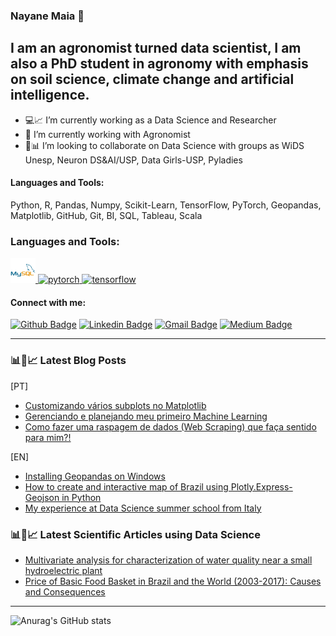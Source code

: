### Nayane Maia 👋


## I am an agronomist turned data scientist, I am also a PhD student in agronomy with emphasis on soil science, climate change and artificial intelligence.

- 💻📈 I’m currently working as a Data Science and Researcher 
- 🌱 I’m currently working with Agronomist
- 👯📊 I’m looking to collaborate on Data Science with groups as WiDS Unesp, Neuron DS&AI/USP, Data Girls-USP, Pyladies 


#### Languages and Tools:
Python, R, Pandas, Numpy, Scikit-Learn, TensorFlow, PyTorch, Geopandas, Matplotlib, GitHub, Git, BI, SQL, Tableau, Scala
<h3 align="left">Languages and Tools:</h3>
<p align="left"> <a href="https://www.mysql.com/" target="_blank"> <img src="https://raw.githubusercontent.com/devicons/devicon/master/icons/mysql/mysql-original-wordmark.svg" alt="mysql" width="40" height="40"/> </a> <a href="https://pytorch.org/" target="_blank"> <img src="https://www.vectorlogo.zone/logos/pytorch/pytorch-icon.svg" alt="pytorch" width="40" height="40"/> </a> <a href="https://www.tensorflow.org" target="_blank"> <img src="https://www.vectorlogo.zone/logos/tensorflow/tensorflow-icon.svg" alt="tensorflow" width="40" height="40"/> </a> </p>


#### Connect with me:
[![Github Badge](https://img.shields.io/badge/-Github-000?style=flat-square&logo=Github&logoColor=white&link=https://github.com/nayanemaia)](https://github.com/nayanemaia)
[![Linkedin Badge](https://img.shields.io/badge/-LinkedIn-blue?style=flat-square&logo=Linkedin&logoColor=white&link=https://www.linkedin.com/in/nayane-maia/)](https://www.linkedin.com/in/nayane-maia/)
[![Gmail Badge](https://img.shields.io/badge/-Gmail-c14438?style=flat-square&logo=Gmail&logoColor=white&link=mailto:nayane.maia1@gmail.com)](mailto:nayane.maia1@gmail.com)
[![Medium Badge](https://img.shields.io/badge/medium-%2312100E.svg?&style=for-the-badge&logo=medium&logoColor=white&link=https://nayanemaia.medium.com/)](https://nayanemaia.medium.com/)

------------------
### 📊📕📈 Latest Blog Posts
[PT]
- [Customizando vários subplots no Matplotlib](https://medium.com/neurondsai/customizando-v%C3%A1rios-subplots-no-matplotlib-b8c51bc640bb)
- [Gerenciando e planejando meu primeiro Machine Learning](https://medium.com/neurondsai/gerenciando-e-planejando-meu-primeiro-machine-learning-6de7cf1abc99)
- [Como fazer uma raspagem de dados (Web Scraping) que faça sentido para mim?!](https://medium.com/data-girls-neuron/como-fazer-uma-raspagem-de-dados-web-scraping-que-fa%C3%A7a-sentido-para-mim-11aecc0f776)

[EN]
- [Installing Geopandas on Windows](https://nayanemaia.medium.com/installing-geopandas-on-windows-aadd762c557c)
- [How to create and interactive map of Brazil using Plotly.Express-Geojson in Python](https://medium.com/python-in-plain-english/how-to-create-a-interative-map-using-plotly-express-geojson-to-brazil-in-python-fb5527ae38fc)
- [My experience at Data Science summer school from Italy](https://www.linkedin.com/pulse/my-experience-data-science-summer-school-from-italy-nayane-maia/)

### 📊📕📈 Latest Scientific Articles using Data Science

- [Multivariate analysis for characterization of water quality near a small hydroelectric plant](https://periodicos.ufms.br/index.php/RevAGB/article/view/9135)
- [Price of Basic Food Basket in Brazil and the World (2003-2017): Causes and Consequences](http://www.journaljeai.com/index.php/JEAI/article/view/30093)
------------------


![Anurag's GitHub stats](https://github-readme-stats.vercel.app/api?username=nayanemaia&show_icons=true&theme=vue)





<!--
**nayanemaia/nayanemaia** is a ✨ _special_ ✨ repository because its `README.md` (this file) appears on your GitHub profile.


